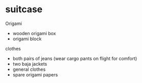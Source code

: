 # suitcase

Origami
- wooden origami box
- origami block

clothes
- both pairs of jeans (wear cargo pants on flight for comfort)
- two baja jackets
- general clothes
- spare origami papers